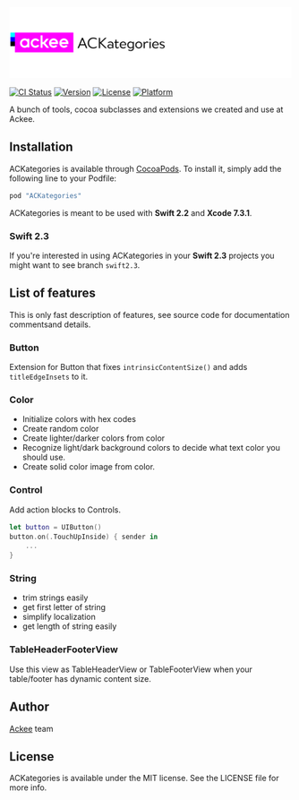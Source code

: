 ![ackee|ACKategories](https://github.com/AckeeCZ/ACKategories/blob/master/Resources/cover-image.png)

[![CI Status](http://img.shields.io/travis/AckeeCZ/ACKategories.svg?style=flat)](https://travis-ci.org/AckeeCZ/ACKategories)
[![Version](https://img.shields.io/cocoapods/v/ACKategories.svg?style=flat)](http://cocoapods.org/pods/ACKategories)
[![License](https://img.shields.io/cocoapods/l/ACKategories.svg?style=flat)](http://cocoapods.org/pods/ACKategories)
[![Platform](https://img.shields.io/cocoapods/p/ACKategories.svg?style=flat)](http://cocoapods.org/pods/ACKategories)

A bunch of tools, cocoa subclasses and extensions we created and use at Ackee.

## Installation

ACKategories is available through [CocoaPods](http://cocoapods.org). To install it, simply add the following line to your Podfile:

```ruby
pod "ACKategories"
```
ACKategories is meant to be used with **Swift 2.2** and **Xcode 7.3.1**.

### Swift 2.3
If you're interested in using ACKategories in your **Swift 2.3** projects you might want to see branch `swift2.3`.

## List of features
This is only fast description of features, see source code for documentation commentsand details.

### Button
Extension for Button that fixes `intrinsicContentSize()` and adds `titleEdgeInsets` to it.

### Color
- Initialize colors with hex codes
- Create random color
- Create lighter/darker colors from color
- Recognize light/dark background colors to decide what text color you should use.
- Create solid color image from color.

### Control
Add action blocks to Controls.
```swift
let button = UIButton()
button.on(.TouchUpInside) { sender in
	...
}
```

### String
- trim strings easily
- get first letter of string
- simplify localization
- get length of string easily

### TableHeaderFooterView
Use this view as TableHeaderView or TableFooterView when your table/footer has dynamic content size.

## Author

[Ackee](https://ackee.cz) team

## License

ACKategories is available under the MIT license. See the LICENSE file for more info.
